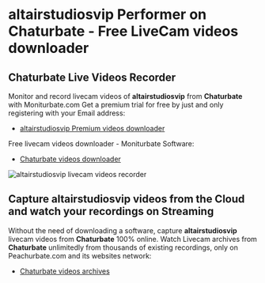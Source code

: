 # altairstudiosvip Performer on Chaturbate - Free LiveCam videos downloader

## Chaturbate Live Videos Recorder

Monitor and record livecam videos of **altairstudiosvip** from **Chaturbate** with Moniturbate.com
Get a premium trial for free by just and only registering with your Email address:
* [altairstudiosvip Premium videos downloader](https://moniturbate.com/request-demo-licence-key.html)

Free livecam videos downloader - Moniturbate Software:
* [Chaturbate videos downloader](https://moniturbate.com/moniturbate-download-software.html)

![altairstudiosvip livecam videos recorder](https://peachurnet.com/templates/moniturbate-software.png)


## Capture altairstudiosvip videos from the Cloud and watch your recordings on Streaming

Without the need of downloading a software, capture **altairstudiosvip** livecam videos from **Chaturbate** 100% online.
Watch Livecam archives from **Chaturbate** unlimitedly from thousands of existing recordings, only on Peachurbate.com and its websites network:
* [Chaturbate videos archives](https://peachurnet.com/)